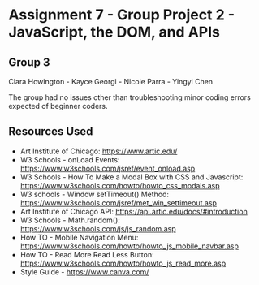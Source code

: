 # Assignment 7 - Group Project 2 - JavaScript, the DOM, and APIs

## Group 3

Clara Howington - Kayce Georgi - Nicole Parra - Yingyi Chen

The group had no issues other than troubleshooting minor coding errors expected of beginner coders.

## Resources Used

* Art Institute of Chicago: https://www.artic.edu/
* W3 Schools - onLoad Events: https://www.w3schools.com/jsref/event_onload.asp
* W3 Schools - How To Make a Modal Box with CSS and Javascript: https://www.w3schools.com/howto/howto_css_modals.asp
* W3 schools - Window setTimeout() Method: https://www.w3schools.com/jsref/met_win_settimeout.asp
* Art Institute of Chicago API: https://api.artic.edu/docs/#introduction
* W3 Schools - Math.random(): https://www.w3schools.com/js/js_random.asp
* How TO - Mobile Navigation Menu: https://www.w3schools.com/howto/howto_js_mobile_navbar.asp
* How TO - Read More Read Less Button: https://www.w3schools.com/howto/howto_js_read_more.asp
* Style Guide - https://www.canva.com/

